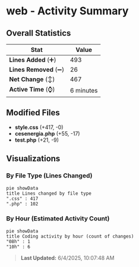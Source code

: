 # web - Activity Summary 

## Overall Statistics

| Stat                   | Value                                                             |
| ---------------------- | ----------------------------------------------------------------- |
| **Lines Added** (➕)   | 493                                          |
| **Lines Removed** (➖) | 26                                        |
| **Net Change** (↕)    | 467                |
| **Active Time** (⌚)   | 6 minutes |


## Modified Files
- **style.css** (+417, -0)
- **cesenergia.php** (+55, -17)
- **test.php** (+21, -9)

## Visualizations

### By File Type (Lines Changed)

```mermaid
pie showData
title Lines changed by file type
".css" : 417
".php" : 102
```

### By Hour (Estimated Activity Count)

```mermaid
pie showData
title Coding activity by hour (count of changes)
"08h" : 1
"10h" : 6
```


> **Last Updated:** 6/4/2025, 10:07:48 AM